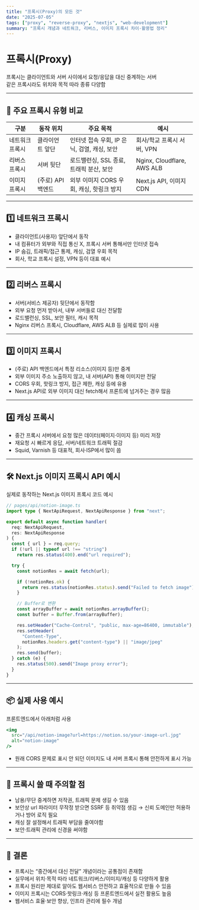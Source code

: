 ```yaml
---
title: "프록시(Proxy)의 모든 것"
date: "2025-07-05"
tags: ["proxy", "reverse-proxy", "nextjs", "web-development"]
summary: "프록시 개념과 네트워크, 리버스, 이미지 프록시 차이·활용법 정리"
---
```


# 프록시(Proxy)

프록시는 클라이언트와 서버 사이에서 요청/응답을 대신 중계하는 서버  
같은 프록시라도 위치와 목적 따라 종류 다양함

---

## 📌 주요 프록시 유형 비교

| 구분            | 동작 위치         | 주요 목적                                   | 예시                       |
| --------------- | ----------------- | ------------------------------------------- | -------------------------- |
| 네트워크 프록시 | 클라이언트 앞단   | 인터넷 접속 우회, IP 은닉, 검열, 캐싱, 보안 | 회사/학교 프록시 서버, VPN |
| 리버스 프록시   | 서버 뒷단         | 로드밸런싱, SSL 종료, 트래픽 분산, 보안     | Nginx, Cloudflare, AWS ALB |
| 이미지 프록시   | (주로) API 백엔드 | 외부 이미지 CORS 우회, 캐싱, 핫링크 방지    | Next.js API, 이미지 CDN    |

---

## 1️⃣ 네트워크 프록시

- 클라이언트(사용자) 앞단에서 동작
- 내 컴퓨터가 외부와 직접 통신 X, 프록시 서버 통해서만 인터넷 접속
- IP 숨김, 트래픽/접근 통제, 캐싱, 검열 우회 목적
- 회사, 학교 프록시 설정, VPN 등이 대표 예시

---

## 2️⃣ 리버스 프록시

- 서버(서비스 제공자) 뒷단에서 동작함
- 외부 요청 먼저 받아서, 내부 서버들로 대신 전달함
- 로드밸런싱, SSL, 보안 필터, 캐시 목적
- Nginx 리버스 프록시, Cloudflare, AWS ALB 등 실제로 많이 사용

---

## 3️⃣ 이미지 프록시

- (주로) API 백엔드에서 특정 리소스(이미지 등)만 중계
- 외부 이미지 주소 노출하지 않고, 내 서버(API) 통해 이미지만 전달
- CORS 우회, 핫링크 방지, 접근 제한, 캐싱 등에 유용
- Next.js API로 외부 이미지 대신 fetch해서 프론트에 넘겨주는 경우 많음

---

## 4️⃣ 캐싱 프록시

- 중간 프록시 서버에서 요청 많은 데이터(페이지·이미지 등) 미리 저장
- 재요청 시 빠르게 응답, 서버/네트워크 트래픽 절감
- Squid, Varnish 등 대표적, 회사·ISP에서 많이 씀

---

## 🛠️ Next.js 이미지 프록시 API 예시

실제로 동작하는 Next.js 이미지 프록시 코드 예시

```typescript
// pages/api/notion-image.ts
import type { NextApiRequest, NextApiResponse } from "next";

export default async function handler(
  req: NextApiRequest,
  res: NextApiResponse
) {
  const { url } = req.query;
  if (!url || typeof url !== "string")
    return res.status(400).end("url required");

  try {
    const notionRes = await fetch(url);

    if (!notionRes.ok) {
      return res.status(notionRes.status).send("Failed to fetch image");
    }

    // Buffer로 변환
    const arrayBuffer = await notionRes.arrayBuffer();
    const buffer = Buffer.from(arrayBuffer);

    res.setHeader("Cache-Control", "public, max-age=86400, immutable");
    res.setHeader(
      "Content-Type",
      notionRes.headers.get("content-type") || "image/jpeg"
    );
    res.send(buffer);
  } catch (e) {
    res.status(500).send("Image proxy error");
  }
}
```

---

## 📦 실제 사용 예시

프론트엔드에서 아래처럼 사용

```jsx
<img
  src="/api/notion-image?url=https://notion.so/your-image-url.jpg"
  alt="notion-image"
/>
```

- 원래 CORS 문제로 표시 안 되던 이미지도
  내 서버 프록시 통해 안전하게 표시 가능

---

## 🌟 프록시 쓸 때 주의할 점

- 남용/무단 중계하면 저작권, 트래픽 문제 생길 수 있음
- 보안상 url 파라미터 무작정 받으면 SSRF 등 취약점 생김
  → 신뢰 도메인만 허용하거나 방어 로직 필요
- 캐싱 잘 설정해서 트래픽 부담을 줄여야함
- 보안·트래픽 관리에 신경을 써야함

---

## 🚩 결론

- 프록시는 “중간에서 대신 전달” 개념이라는 공통점이 존재함
- 실무에서 위치·목적 따라 네트워크/리버스/이미지/캐싱 등 다양하게 활용
- 프록시 원리만 제대로 알아도 웹서비스 안전하고 효율적으로 만들 수 있음
- 이미지 프록시는 CORS·핫링크·캐싱 등 프론트엔드에서 실전 활용도 높음
- 웹서비스 효율·보안 향상, 인프라 관리에 필수 개념
